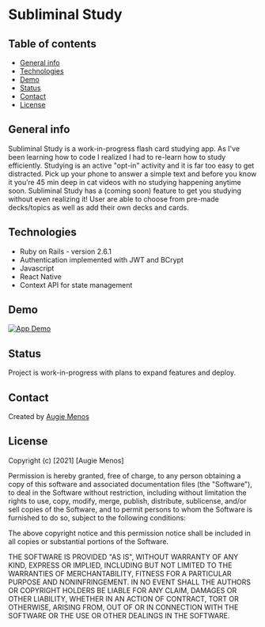 # Subliminal Study


## Table of contents
* [General info](#general-info)
* [Technologies](#technologies)
* [Demo](#demo)
* [Status](#status)
* [Contact](#contact)
* [License](#license)


## General info
Subliminal Study is a work-in-progress flash card studying app. As I've been learning how to code I realized I had to re-learn how to study efficiently.  Studying is an active "opt-in" activity and it is far too easy to get distracted. Pick up your phone to answer a simple text and before you know it you’re 45 min deep in cat videos with no studying happening anytime soon.  Subliminal Study has a (coming soon) feature to get you studying without even realizing it!  User are able to choose from pre-made decks/topics as well as add their own decks and cards.  



## Technologies
* Ruby on Rails - version 2.6.1
* Authentication implemented with JWT and BCrypt
* Javascript 
* React Native
* Context API for state management


## Demo

[![App Demo](https://i.imgur.com/ITfrx7p.png)](https://youtu.be/IQBmKl6oC8g "Subliminal Study - React Native App")

## Status
Project is work-in-progress with plans to expand features and deploy.


## Contact
Created by [Augie Menos](https://www.linkedin.com/in/augie-menos-9b8329b1/)


## License

Copyright (c) [2021] [Augie Menos]

Permission is hereby granted, free of charge, to any person obtaining a copy
of this software and associated documentation files (the "Software"), to deal
in the Software without restriction, including without limitation the rights
to use, copy, modify, merge, publish, distribute, sublicense, and/or sell
copies of the Software, and to permit persons to whom the Software is
furnished to do so, subject to the following conditions:

The above copyright notice and this permission notice shall be included in all
copies or substantial portions of the Software.

THE SOFTWARE IS PROVIDED "AS IS", WITHOUT WARRANTY OF ANY KIND, EXPRESS OR
IMPLIED, INCLUDING BUT NOT LIMITED TO THE WARRANTIES OF MERCHANTABILITY,
FITNESS FOR A PARTICULAR PURPOSE AND NONINFRINGEMENT. IN NO EVENT SHALL THE
AUTHORS OR COPYRIGHT HOLDERS BE LIABLE FOR ANY CLAIM, DAMAGES OR OTHER
LIABILITY, WHETHER IN AN ACTION OF CONTRACT, TORT OR OTHERWISE, ARISING FROM,
OUT OF OR IN CONNECTION WITH THE SOFTWARE OR THE USE OR OTHER DEALINGS IN THE
SOFTWARE.
